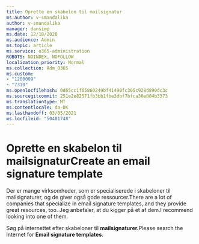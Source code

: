 ```yaml
---
title: Oprette en skabelon til mailsignatur
ms.author: v-smandalika
author: v-smandalika
manager: dansimp
ms.date: 12/18/2020
ms.audience: Admin
ms.topic: article
ms.service: o365-administration
ROBOTS: NOINDEX, NOFOLLOW
localization_priority: Normal
ms.collection: Adm_O365
ms.custom:
- "1200009"
- "7310"
ms.openlocfilehash: 0d65cc1f65860249bf41490fc305c928d890dc3c
ms.sourcegitcommit: 251e2e82571fb3bb1fbe3dbf7bfca30e004b3373
ms.translationtype: MT
ms.contentlocale: da-DK
ms.lasthandoff: 03/05/2021
ms.locfileid: "50481748"
---
```

# <a name="create-an-email-signature-template"></a><span data-ttu-id="6b129-102">Oprette en skabelon til mailsignatur</span><span class="sxs-lookup"><span data-stu-id="6b129-102">Create an email signature template</span></span>

<span data-ttu-id="6b129-103">Der er mange virksomheder, som er specialiserede i skabeloner til mailsignaturer, og de giver også gode ressourcer.</span><span class="sxs-lookup"><span data-stu-id="6b129-103">There are a lot of companies that specialize in email signature templates, and they provide great resources, too.</span></span> <span data-ttu-id="6b129-104">Jeg anbefaler, at du kigger på et af dem.</span><span class="sxs-lookup"><span data-stu-id="6b129-104">I recommend looking into one of them.</span></span>

<span data-ttu-id="6b129-105">Søg på internettet efter skabeloner til **mailsignaturer.**</span><span class="sxs-lookup"><span data-stu-id="6b129-105">Please search the Internet for **Email signature templates**.</span></span>